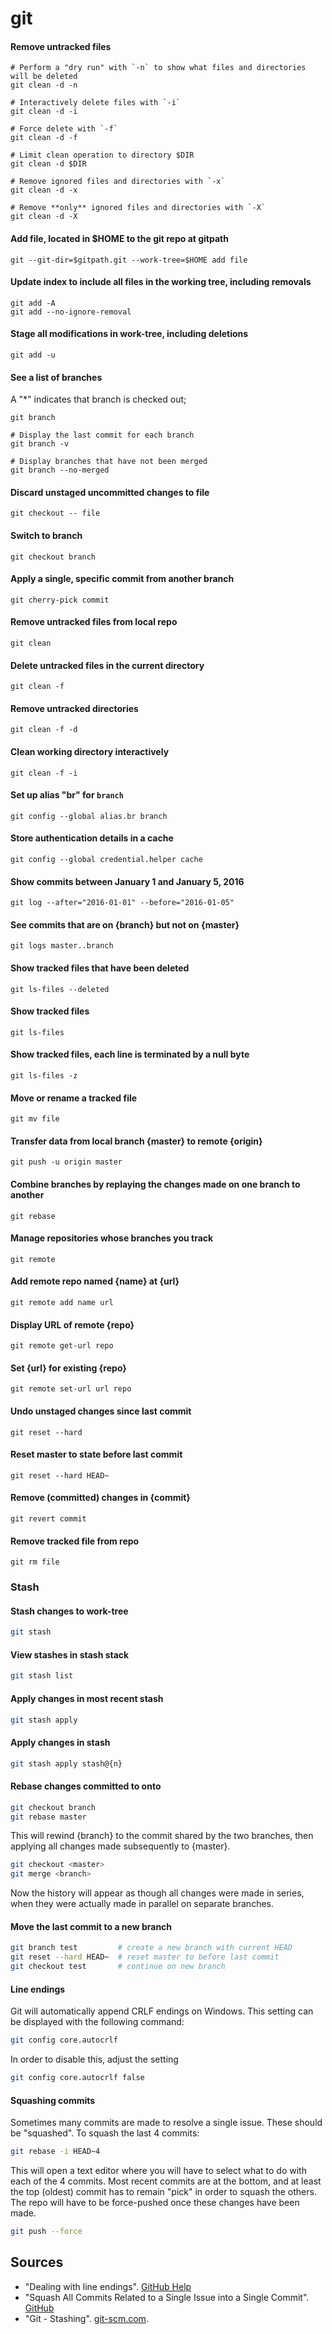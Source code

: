 # git

#### Remove untracked files
```
# Perform a "dry run" with `-n` to show what files and directories will be deleted
git clean -d -n

# Interactively delete files with `-i`
git clean -d -i

# Force delete with `-f`
git clean -d -f

# Limit clean operation to directory $DIR
git clean -d $DIR

# Remove ignored files and directories with `-x`
git clean -d -x

# Remove **only** ignored files and directories with `-X`
git clean -d -X
```
#### Add file, located in $HOME to the git repo at gitpath
```
git --git-dir=$gitpath.git --work-tree=$HOME add file
```
#### Update index to include all files in the working tree, including removals
```
git add -A
git add --no-ignore-removal
```
#### Stage all modifications in work-tree, including deletions
```
git add -u
```
#### See a list of branches
A "*" indicates that branch is checked out; 
```
git branch

# Display the last commit for each branch
git branch -v

# Display branches that have not been merged
git branch --no-merged
```
#### Discard unstaged uncommitted changes to file
```
git checkout -- file
```
#### Switch to branch
```
git checkout branch
```
#### Apply a single, specific commit from another branch
```
git cherry-pick commit
```
#### Remove untracked files from local repo
```
git clean
```
#### Delete untracked files in the current directory
```
git clean -f
```
#### Remove untracked directories
```
git clean -f -d
```
#### Clean working directory interactively
```
git clean -f -i
```
#### Set up alias "br" for `branch`
```
git config --global alias.br branch
```
#### Store authentication details in a cache
```
git config --global credential.helper cache
```
#### Show commits between January 1 and January 5, 2016
```
git log --after="2016-01-01" --before="2016-01-05"
```
#### See commits that are on {branch} but not on {master}
```
git logs master..branch
```
#### Show tracked files that have been deleted
```
git ls-files --deleted
```
#### Show tracked files
```
git ls-files
```
#### Show tracked files, each line is terminated by a null byte
```
git ls-files -z
```
#### Move or rename a tracked file
```
git mv file
```
#### Transfer data from local branch {master} to remote {origin}
```
git push -u origin master
```
#### Combine branches by replaying the changes made on one branch to another
```
git rebase
```
#### Manage repositories whose branches you track
```
git remote
```
#### Add remote repo named {name} at {url}
```
git remote add name url
```
#### Display URL of remote {repo}
```
git remote get-url repo
```
#### Set {url} for existing {repo}
```
git remote set-url url repo
```
#### Undo unstaged changes since last commit
```
git reset --hard
```
#### Reset master to state before last commit
```
git reset --hard HEAD~
```
#### Remove (committed) changes in {commit}
```
git revert commit
```
#### Remove tracked file from repo
```
git rm file
```
### Stash
#### Stash changes to work-tree
```bash
git stash
```
#### View stashes in stash stack
```bash
git stash list
```
#### Apply changes in most recent stash
```bash
git stash apply
```
#### Apply changes in stash <n>
```bash
git stash apply stash@{n}
```
#### Rebase changes committed to <branch> onto <master>
```sh
git checkout branch
git rebase master
```
This will rewind {branch} to the commit shared by the two branches, then applying all changes made subsequently to {master}. 
```sh
git checkout <master>
git merge <branch>
```
Now the history will appear as though all changes were made in series, when they were actually made in parallel on separate branches.
#### Move the last commit to a new branch
```sh
git branch test         # create a new branch with current HEAD
git reset --hard HEAD~  # reset master to before last commit 
git checkout test       # continue on new branch
```
#### Line endings
Git will automatically append CRLF endings on Windows. This setting can be displayed with the following command:
```bash
git config core.autocrlf
```
In order to disable this, adjust the setting
```bash
git config core.autocrlf false
```
#### Squashing commits
Sometimes many commits are made to resolve a single issue. These should be "squashed". To squash the last 4 commits:
```bash
git rebase -i HEAD~4
```
This will open a text editor where you will have to select what to do with each of the 4 commits. Most recent commits are at the bottom, and at least the top (oldest) commit has to remain "pick" in order to squash the others.
The repo will have to be force-pushed once these changes have been made. 
```bash
git push --force
```
## Sources
  - "Dealing with line endings". [GitHub Help](https://help.github.com/en/articles/dealing-with-line-endings)
  - "Squash All Commits Related to a Single Issue into a Single Commit". [GitHub](https://github.com/todotxt/todo.txt-android/wiki/Squash-All-Commits-Related-to-a-Single-Issue-into-a-Single-Commit)
  - "Git - Stashing". [git-scm.com](https://git-scm.com/book/en/v1/Git-Tools-Stashing).